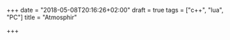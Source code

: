 +++
date = "2018-05-08T20:16:26+02:00"
draft = true
tags = ["c++", "lua", "PC"]
title = "Atmosphir"

+++
